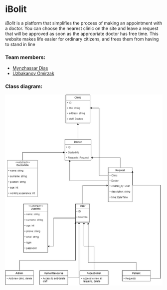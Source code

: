 # iBolit

*iBolit* is a platform that simplifies the process of making an appointment with a doctor. You can choose the nearest clinic on the site and leave a request that will be approved as soon as the appropriate doctor has free time. This website makes life easier for ordinary citizens, and frees them from having to stand in line

### Team members:
* [Mynzhassar Dias](https://github.com/Mynzhassar)
* [Uzbakanov Omirzak](https://github.com/pumalcn)

### Class diagram:
![alt text](https://github.com/Mynzhassar/iBolit/blob/master/Class%20diagram.jpg)
